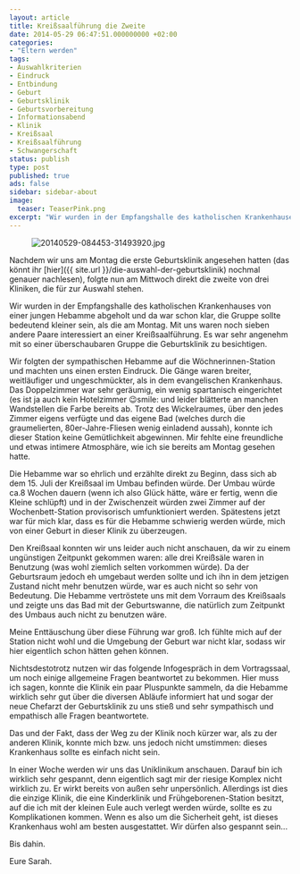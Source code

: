 ```yaml
---
layout: article
title: Kreißsaalführung die Zweite
date: 2014-05-29 06:47:51.000000000 +02:00
categories:
- "Eltern werden"
tags:
- Auswahlkriterien
- Eindruck
- Entbindung
- Geburt
- Geburtsklinik
- Geburtsvorbereitung
- Informationsabend
- Klinik
- Kreißsaal
- Kreißsaalführung
- Schwangerschaft
status: publish
type: post
published: true
ads: false
sidebar: sidebar-about
image:
  teaser: TeaserPink.png
excerpt: "Wir wurden in der Empfangshalle des katholischen Krankenhauses von einer jungen Hebamme abgeholt und da war schon klar, die Gruppe sollte bedeutend kleiner sein, als die am Montag. Mit uns waren noch sieben andere Paare interessiert an einer Kreißsaalführung. Es war sehr angenehm mit so einer überschaubaren Gruppe die Geburtsklinik zu besichtigen. "
---
```

<figure>
	<img src="{{ site.url }}/images/20140529-084453-31493920.jpg" alt="20140529-084453-31493920.jpg" />
</figure>

Nachdem wir uns am Montag die erste Geburtsklinik angesehen hatten (das könnt ihr [hier]({{ site.url }}/die-auswahl-der-geburtsklinik) nochmal genauer nachlesen), folgte nun am Mittwoch direkt die zweite von drei Kliniken, die für zur Auswahl stehen.

Wir wurden in der Empfangshalle des katholischen Krankenhauses von einer jungen Hebamme abgeholt und da war schon klar, die Gruppe sollte bedeutend kleiner sein, als die am Montag. Mit uns waren noch sieben andere Paare interessiert an einer Kreißsaalführung. Es war sehr angenehm mit so einer überschaubaren Gruppe die Geburtsklinik zu besichtigen. 

Wir folgten der sympathischen Hebamme auf die Wöchnerinnen-Station und machten uns einen ersten Eindruck. Die Gänge waren breiter, weitläufiger und ungeschmückter, als in dem evangelischen Krankenhaus. Das Doppelzimmer war sehr geräumig, ein wenig spartanisch eingerichtet (es ist ja auch kein Hotelzimmer :wink:smile: und leider blätterte an manchen Wandstellen die Farbe bereits ab. Trotz des Wickelraumes, über den jedes Zimmer eigens verfügte und das eigene Bad (welches durch die graumelierten, 80er-Jahre-Fliesen wenig einladend aussah), konnte ich dieser Station keine Gemütlichkeit abgewinnen. Mir fehlte eine freundliche und etwas intimere Atmosphäre, wie ich sie bereits am Montag gesehen hatte.

Die Hebamme war so ehrlich und erzählte direkt zu Beginn, dass sich ab dem 15. Juli der Kreißsaal im Umbau befinden würde. Der Umbau würde ca.8 Wochen dauern (wenn ich also Glück hätte, wäre er fertig, wenn die Kleine schlüpft) und in der Zwischenzeit würden zwei Zimmer auf der Wochenbett-Station provisorisch umfunktioniert werden. Spätestens jetzt war für mich klar, dass es für die Hebamme schwierig werden würde, mich von einer Geburt in dieser Klinik zu überzeugen. 

Den Kreißsaal konnten wir uns leider auch nicht anschauen, da wir zu einem ungünstigen Zeitpunkt gekommen waren: alle drei Kreißsäle waren in Benutzung (was wohl ziemlich selten vorkommen würde). Da der Geburtsraum jedoch eh umgebaut werden sollte und ich ihn in dem jetzigen Zustand nicht mehr benutzen würde, war es auch nicht so sehr von Bedeutung. Die Hebamme vertröstete uns mit dem Vorraum des Kreißsaals und zeigte uns das Bad mit der Geburtswanne, die natürlich zum Zeitpunkt des Umbaus auch nicht zu benutzen wäre.

Meine Enttäuschung über diese Führung war groß. Ich fühlte mich auf der Station nicht wohl und die Umgebung der Geburt war nicht klar, sodass wir hier eigentlich schon hätten gehen können. 

Nichtsdestotrotz nutzen wir das folgende Infogespräch in dem Vortragssaal, um noch einige allgemeine Fragen beantwortet zu bekommen. Hier muss ich sagen, konnte die Klinik ein paar Pluspunkte sammeln, da die Hebamme wirklich sehr gut über die diversen Abläufe informiert hat und sogar der neue Chefarzt der Geburtsklinik zu uns stieß und sehr sympathisch und empathisch alle Fragen beantwortete. 

Das und der Fakt, dass der Weg zu der Klinik noch kürzer war, als zu der anderen Klinik, konnte mich bzw. uns jedoch nicht umstimmen: dieses Krankenhaus sollte es einfach nicht sein.

In einer Woche werden wir uns das Uniklinikum anschauen. Darauf bin ich wirklich sehr gespannt, denn eigentlich sagt mir der riesige Komplex nicht wirklich zu. Er wirkt bereits von außen sehr unpersönlich.
Allerdings ist dies die einzige Klinik, die eine Kinderklinik und Frühgeborenen-Station besitzt, auf die ich mit der kleinen Eule auch verlegt werden würde, sollte es zu Komplikationen kommen. Wenn es also um die Sicherheit geht, ist dieses Krankenhaus wohl am besten ausgestattet. Wir dürfen also gespannt sein...

Bis dahin.

Eure Sarah.

